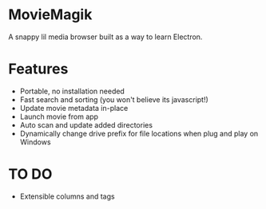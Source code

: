 # MovieMagik

A snappy lil media browser built as a way to learn Electron.

# Features

- Portable, no installation needed
- Fast search and sorting (you won't believe its javascript!)
- Update movie metadata in-place 
- Launch movie from app 
- Auto scan and update added directories
- Dynamically change drive prefix for file locations when plug and play on Windows


# TO DO

- Extensible columns and tags
